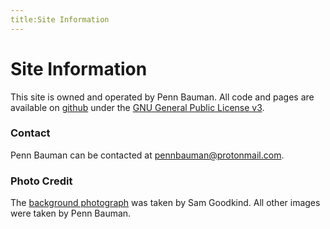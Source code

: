 ```yaml
---
title:Site Information
---
```


# Site Information
This site is owned and operated by Penn Bauman. All code and pages are available on [github](http://github.com/pennbauman/pennbauman.com) under the [GNU General Public License v3](/LICENSE.txt).


### Contact
Penn Bauman can be contacted at [pennbauman@protonmail.com](pennbauman@protonmail.com).


### Photo Credit
The [background photograph](/files/img/background.jpg) was taken by Sam Goodkind. All other images were taken by Penn Bauman.
